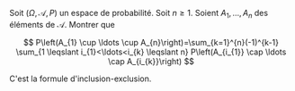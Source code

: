 Soit $(\Omega, \mathscr{A}, P)$ un espace de probabilité. Soit $n \geqslant 1$. Soient $A_{1}, \ldots, A_{n}$ des éléments de $\mathscr{A}$. Montrer que

$$
P\left(A_{1} \cup \ldots \cup A_{n}\right)=\sum_{k=1}^{n}(-1)^{k-1} \sum_{1 \leqslant i_{1}<\ldots<i_{k} \leqslant n} P\left(A_{i_{1}} \cap \ldots \cap A_{i_{k}}\right)
$$

C'est la formule d'inclusion-exclusion.